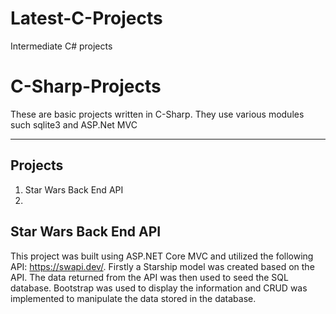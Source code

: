 # Latest-C-Projects
Intermediate C# projects


# C-Sharp-Projects

These are basic projects written in C-Sharp. They use various modules such sqlite3 and ASP.Net MVC

***

## Projects

<ol>
<li>Star Wars Back End API<li>

</ol>

## Star Wars Back End API

This project was built using ASP.NET Core MVC and utilized the following API: https://swapi.dev/. Firstly a Starship model was created based on the API. The data returned from the API was then used to seed the SQL database. Bootstrap was used to display the information and CRUD was implemented to manipulate the data stored in the database.

